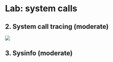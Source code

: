 # Lab: system calls


## 2. System call tracing (moderate)

![](https://img.zhengyua.cn/blog/202403010932066.png)


## 3. Sysinfo (moderate)
